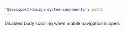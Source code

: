 ```yaml
---
'@swisspost/design-system-components': patch
---
```


Disabled body scrolling when mobile navigation is open.
